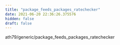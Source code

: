 ```yaml
---
title: "package_feeds_packages_ratechecker"
date: 2021-06-20 22:36:26.375576
hidden: false
draft: false
---
```


ath79/generic/package_feeds_packages_ratechecker

